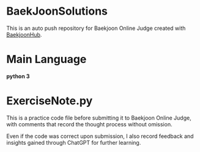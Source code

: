# BaekJoonSolutions

This is an auto push repository for Baekjoon Online Judge created with [BaekjoonHub](https://github.com/BaekjoonHub/BaekjoonHub).

# Main Language

**python 3**

# ExerciseNote.py

This is a practice code file before submitting it to Baekjoon Online Judge, with comments that record the thought process without omission.

Even if the code was correct upon submission, I also record feedback and insights gained through ChatGPT for further learning.
